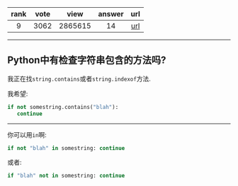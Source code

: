 
| rank | vote | view | answer | url |
|:-:|:-:|:-:|:-:|:-:|
|9|3062|2865615|14| [url](http://stackoverflow.com/questions/3437059/does-python-have-a-string-contains-substring-method) |
***

## Python中有检查字符串包含的方法吗?

我正在找`string.contains`或者`string.indexof`方法.

我希望:

```python
if not somestring.contains("blah"):
   continue
```

***

你可以用`in`啊:

```python
if not "blah" in somestring: continue
```

或者:

```python
if "blah" not in somestring: continue
```